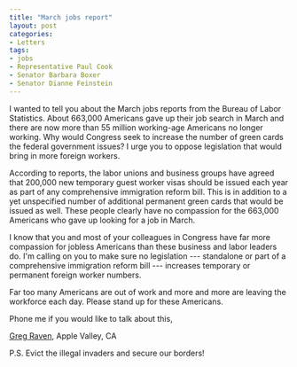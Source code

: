 ```yaml
---
title: "March jobs report"
layout: post
categories:
- Letters
tags:
- jobs
- Representative Paul Cook
- Senator Barbara Boxer
- Senator Dianne Feinstein
---
```


I wanted to tell you about the March jobs reports from the Bureau of Labor Statistics. About 663,000 Americans gave up their job search in March and there are now more than 55 million working-age Americans no longer working. Why would Congress seek to increase the number of green cards the federal government issues? I urge you to oppose legislation that would bring in more foreign workers.  
  
According to reports, the labor unions and business groups have agreed that 200,000 new temporary guest worker visas should be issued each year as part of any comprehensive immigration reform bill. This is in addition to a yet unspecified number of additional permanent green cards that would be issued as well. These people clearly have no compassion for the 663,000 Americans who gave up looking for a job in March.

I know that you and most of your colleagues in Congress have far more compassion for jobless Americans than these business and labor leaders do. I'm calling on you to make sure no legislation --- standalone or part of a comprehensive immigration reform bill --- increases temporary or permanent foreign worker numbers.

Far too many Americans are out of work and more and more are leaving the workforce each day. Please stand up for these Americans.

Phone me if you would like to talk about this,

[Greg Raven](https://www.gregraven.org), Apple Valley, CA

P.S. Evict the illegal invaders and secure our borders!